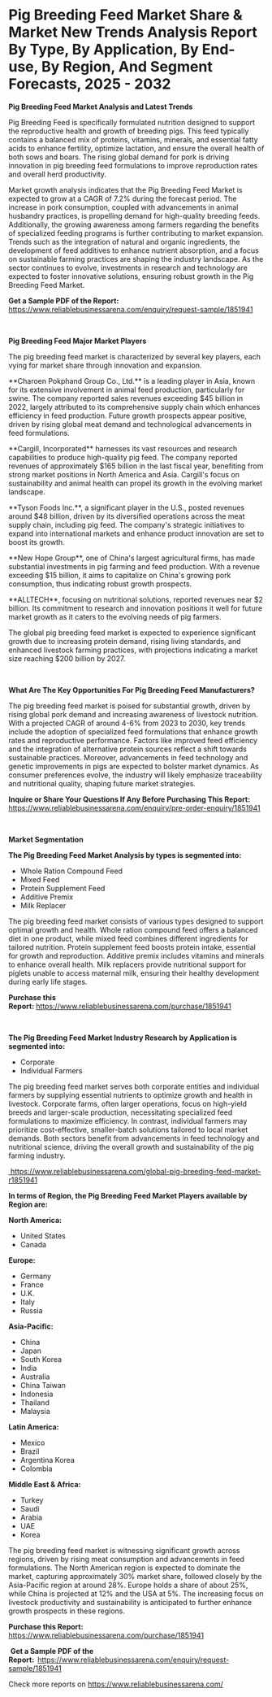 <p><h1>Pig Breeding Feed Market Share & Market New Trends Analysis Report By Type, By Application, By End-use, By Region, And Segment Forecasts, 2025 - 2032</h1></p><p><strong>Pig Breeding Feed Market Analysis and Latest Trends</strong></p>
<p><p>Pig Breeding Feed is specifically formulated nutrition designed to support the reproductive health and growth of breeding pigs. This feed typically contains a balanced mix of proteins, vitamins, minerals, and essential fatty acids to enhance fertility, optimize lactation, and ensure the overall health of both sows and boars. The rising global demand for pork is driving innovation in pig breeding feed formulations to improve reproduction rates and overall herd productivity.</p><p>Market growth analysis indicates that the Pig Breeding Feed Market is expected to grow at a CAGR of 7.2% during the forecast period. The increase in pork consumption, coupled with advancements in animal husbandry practices, is propelling demand for high-quality breeding feeds. Additionally, the growing awareness among farmers regarding the benefits of specialized feeding programs is further contributing to market expansion. Trends such as the integration of natural and organic ingredients, the development of feed additives to enhance nutrient absorption, and a focus on sustainable farming practices are shaping the industry landscape. As the sector continues to evolve, investments in research and technology are expected to foster innovative solutions, ensuring robust growth in the Pig Breeding Feed Market.</p></p>
<p><strong>Get a Sample PDF of the Report:&nbsp;</strong> <a href="https://www.reliablebusinessarena.com/enquiry/request-sample/1851941?utm_campaign=3013&utm_medium=2&utm_source=Github&utm_content=ia&utm_term=26032025&utm_id=pig-breeding-feed">https://www.reliablebusinessarena.com/enquiry/request-sample/1851941</a></p>
<p>&nbsp;</p>
<p><strong>Pig Breeding Feed Major Market Players</strong></p>
<p><p>The pig breeding feed market is characterized by several key players, each vying for market share through innovation and expansion. </p><p>**Charoen Pokphand Group Co., Ltd.** is a leading player in Asia, known for its extensive involvement in animal feed production, particularly for swine. The company reported sales revenues exceeding $45 billion in 2022, largely attributed to its comprehensive supply chain which enhances efficiency in feed production. Future growth prospects appear positive, driven by rising global meat demand and technological advancements in feed formulations.</p><p>**Cargill, Incorporated** harnesses its vast resources and research capabilities to produce high-quality pig feed. The company reported revenues of approximately $165 billion in the last fiscal year, benefiting from strong market positions in North America and Asia. Cargill's focus on sustainability and animal health can propel its growth in the evolving market landscape.</p><p>**Tyson Foods Inc.**, a significant player in the U.S., posted revenues around $48 billion, driven by its diversified operations across the meat supply chain, including pig feed. The company's strategic initiatives to expand into international markets and enhance product innovation are set to boost its growth.</p><p>**New Hope Group**, one of China's largest agricultural firms, has made substantial investments in pig farming and feed production. With a revenue exceeding $15 billion, it aims to capitalize on China's growing pork consumption, thus indicating robust growth prospects.</p><p>**ALLTECH**, focusing on nutritional solutions, reported revenues near $2 billion. Its commitment to research and innovation positions it well for future market growth as it caters to the evolving needs of pig farmers.</p><p>The global pig breeding feed market is expected to experience significant growth due to increasing protein demand, rising living standards, and enhanced livestock farming practices, with projections indicating a market size reaching $200 billion by 2027.</p></p>
<p>&nbsp;</p>
<p><strong>What Are The Key Opportunities For Pig Breeding Feed Manufacturers?</strong></p>
<p><p>The pig breeding feed market is poised for substantial growth, driven by rising global pork demand and increasing awareness of livestock nutrition. With a projected CAGR of around 4-6% from 2023 to 2030, key trends include the adoption of specialized feed formulations that enhance growth rates and reproductive performance. Factors like improved feed efficiency and the integration of alternative protein sources reflect a shift towards sustainable practices. Moreover, advancements in feed technology and genetic improvements in pigs are expected to bolster market dynamics. As consumer preferences evolve, the industry will likely emphasize traceability and nutritional quality, shaping future market strategies.</p></p>
<p><strong>Inquire or Share Your Questions If Any Before Purchasing This Report:</strong> <a href="https://www.reliablebusinessarena.com/enquiry/pre-order-enquiry/1851941?utm_campaign=3013&utm_medium=2&utm_source=Github&utm_content=ia&utm_term=26032025&utm_id=pig-breeding-feed">https://www.reliablebusinessarena.com/enquiry/pre-order-enquiry/1851941</a></p>
<p>&nbsp;</p>
<p><strong>Market Segmentation</strong></p>
<p><strong>The Pig Breeding Feed Market Analysis by types is segmented into:</strong></p>
<p><ul><li>Whole Ration Compound Feed</li><li>Mixed Feed</li><li>Protein Supplement Feed</li><li>Additive Premix</li><li>Milk Replacer</li></ul></p>
<p><p>The pig breeding feed market consists of various types designed to support optimal growth and health. Whole ration compound feed offers a balanced diet in one product, while mixed feed combines different ingredients for tailored nutrition. Protein supplement feed boosts protein intake, essential for growth and reproduction. Additive premix includes vitamins and minerals to enhance overall health. Milk replacers provide nutritional support for piglets unable to access maternal milk, ensuring their healthy development during early life stages.</p></p>
<p><strong>Purchase this Report:&nbsp;</strong><a href="https://www.reliablebusinessarena.com/purchase/1851941?utm_campaign=3013&utm_medium=2&utm_source=Github&utm_content=ia&utm_term=26032025&utm_id=pig-breeding-feed">https://www.reliablebusinessarena.com/purchase/1851941</a></p>
<p>&nbsp;</p>
<p><strong>The Pig Breeding Feed Market Industry Research by Application is segmented into:</strong></p>
<p><ul><li>Corporate</li><li>Individual Farmers</li></ul></p>
<p><p>The pig breeding feed market serves both corporate entities and individual farmers by supplying essential nutrients to optimize growth and health in livestock. Corporate farms, often larger operations, focus on high-yield breeds and larger-scale production, necessitating specialized feed formulations to maximize efficiency. In contrast, individual farmers may prioritize cost-effective, smaller-batch solutions tailored to local market demands. Both sectors benefit from advancements in feed technology and nutritional science, driving the overall growth and sustainability of the pig farming industry.</p></p>
<p><a href="https://www.reliablebusinessarena.com/global-pig-breeding-feed-market-r1851941?utm_campaign=3013&utm_medium=2&utm_source=Github&utm_content=ia&utm_term=26032025&utm_id=pig-breeding-feed">&nbsp;https://www.reliablebusinessarena.com/global-pig-breeding-feed-market-r1851941</a></p>
<p><strong>In terms of Region, the Pig Breeding Feed Market Players available by Region are:</strong></p>
<p>
    <p> <strong> North America: </strong>
        <ul>
            <li>United States</li>
            <li>Canada</li>
        </ul>
        </p> 
    <p> <strong> Europe: </strong>
        <ul>
            <li>Germany</li>
            <li>France</li>
            <li>U.K.</li>
            <li>Italy</li>
            <li>Russia</li>
        </ul>
        </p> 
    <p> <strong> Asia-Pacific: </strong>
        <ul>
            <li>China</li>
            <li>Japan</li>
            <li>South Korea</li>
            <li>India</li>
            <li>Australia</li>
            <li>China Taiwan</li>
            <li>Indonesia</li>
            <li>Thailand</li>
            <li>Malaysia</li>
        </ul>
        </p> 
    <p> <strong> Latin America: </strong>
        <ul>
            <li>Mexico</li>
            <li>Brazil</li>
            <li>Argentina Korea</li>
            <li>Colombia</li>
        </ul>
        </p> 
    <p> <strong> Middle East & Africa: </strong>
        <ul>
            <li>Turkey</li>
            <li>Saudi</li>
            <li>Arabia</li>
            <li>UAE</li>
            <li>Korea</li>
        </ul>
    </p>
    </p>
<p><p>The pig breeding feed market is witnessing significant growth across regions, driven by rising meat consumption and advancements in feed formulations. The North American region is expected to dominate the market, capturing approximately 30% market share, followed closely by the Asia-Pacific region at around 28%. Europe holds a share of about 25%, while China is projected at 12% and the USA at 5%. The increasing focus on livestock productivity and sustainability is anticipated to further enhance growth prospects in these regions.</p></p>
<p><strong>Purchase this Report: </strong><a href="https://www.reliablebusinessarena.com/purchase/1851941?utm_campaign=3013&utm_medium=2&utm_source=Github&utm_content=ia&utm_term=26032025&utm_id=pig-breeding-feed">https://www.reliablebusinessarena.com/purchase/1851941</a></p>
<p>&nbsp;<strong>Get a Sample PDF of the Report:&nbsp;&nbsp;</strong><a href="https://www.reliablebusinessarena.com/enquiry/request-sample/1851941?utm_campaign=3013&utm_medium=2&utm_source=Github&utm_content=ia&utm_term=26032025&utm_id=pig-breeding-feed">https://www.reliablebusinessarena.com/enquiry/request-sample/1851941</a></p>
<p><strong></strong></p>
<p>Check more reports on <a href="https://www.reliablebusinessarena.com/?utm_campaign=3013&utm_medium=2&utm_source=Github&utm_content=ia&utm_term=26032025&utm_id=pig-breeding-feed">https://www.reliablebusinessarena.com/</a></p>